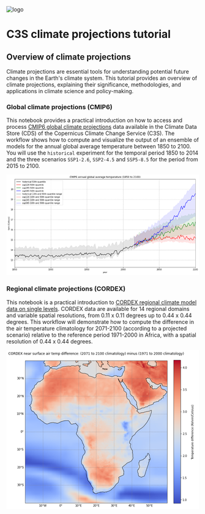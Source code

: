 ![logo](https://climate.copernicus.eu/sites/default/files/custom-uploads/branding/LogoLine_horizon_EC_Cop_ECMWF.png)

# C3S climate projections tutorial

## Overview of climate projections

Climate projections are essential tools for understanding potential future changes in the Earth's climate system. This tutorial provides an overview of climate projections, explaining their significance, methodologies, and applications in climate science and policy-making.

### Global climate projections (CMIP6)

This notebook provides a practical introduction on how to access and process [CMIP6 global climate projections](https://cds.climate.copernicus.eu/cdsapp#!/dataset/projections-cmip6?tab=overview) data available in the Climate Data Store (CDS) of the Copernicus Climate Change Service (C3S). The workflow shows how to compute and visualize the output of an ensemble of models for the annual global average temperature between 1850 to 2100. You will use the `historical` experiment for the temporal period 1850 to 2014 and the three scenarios `SSP1-2.6`, `SSP2-4.5` and `SSP5-8.5` for the period from 2015 to 2100.

![logo](./img/projection_CMIP6.png)


### Regional climate projections (CORDEX)

This notebook is a practical introduction to [CORDEX regional climate model data on single levels](https://cds.climate.copernicus.eu/cdsapp#!/dataset/projections-cordex-domains-single-levels?tab=overview). CORDEX data are available for 14 regional domains and variable spatial resolutions, from 0.11 x 0.11 degrees up to 0.44 x 0.44 degrees. This workflow will demonstrate how to compute the difference in the air temperature climatology for 2071-2100 (according to a projected scenario) relative to the reference period 1971-2000 in Africa, with a spatial resolution of 0.44 x 0.44 degrees.

![logo](./img/projection_cordex.png)
